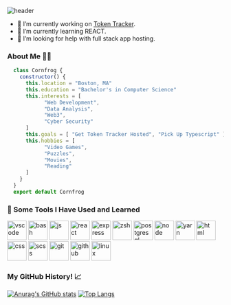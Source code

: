 ![header](https://capsule-render.vercel.app/api?type=waving&text=Hi%20There%20👋!&fontColor=FFFFFF&color=0:006400,100:640064)
- 🔭 I’m currently working on [Token Tracker](https://github.com/cornfrog/Token-Tracker).
- 🌱 I’m currently learning REACT.
- 🤔 I’m looking for help with full stack app hosting.

### About Me 👨‍💻
```js
  class Cornfrog {
    constructor() {
      this.location = "Boston, MA"
      this.education = "Bachelor's in Computer Science"
      this.interests = [
            "Web Development",
            "Data Analysis",
            "Web3",
            "Cyber Security"
      ]
      this.goals = [ "Get Token Tracker Hosted", "Pick Up Typescript" ]
      this.hobbies = [
            "Video Games",
            "Puzzles",
            "Movies",
            "Reading"
      ]
    }
  }
  export default Cornfrog
```
### 🚀 Some Tools I Have Used and Learned
<p align="left">
  <img src="https://cdn.jsdelivr.net/gh/devicons/devicon/icons/vscode/vscode-original.svg" alt="vscode" width="45" height="45"/>
  <img src="https://cdn.jsdelivr.net/gh/devicons/devicon/icons/bash/bash-original.svg" alt="bash" width="45" height="45"/>
  <img src="https://cdn.jsdelivr.net/gh/devicons/devicon@latest/icons/javascript/javascript-original.svg" alt="js" width="45" height="45"/>
  <img src="https://cdn.jsdelivr.net/gh/devicons/devicon@latest/icons/react/react-original.svg" alt="react" width="45" height="45"/>
  <img src="https://cdn.jsdelivr.net/gh/devicons/devicon@latest/icons/express/express-original-wordmark.svg" alt="express" width="45" height="45"/>
  <img src="https://cdn.jsdelivr.net/gh/devicons/devicon@latest/icons/ohmyzsh/ohmyzsh-original.svg" alt="zsh" width="45" height="45"/>
  <img src="https://cdn.jsdelivr.net/gh/devicons/devicon@latest/icons/postgresql/postgresql-original.svg" alt="postgresql" width="45" height="45"/>
  <img src="https://cdn.jsdelivr.net/gh/devicons/devicon@latest/icons/nodejs/nodejs-plain-wordmark.svg" alt="node" width="45" height="45"/>
  <img src="https://cdn.jsdelivr.net/gh/devicons/devicon@latest/icons/yarn/yarn-original.svg" alt="yarn" width="45" height="45"/>
  <img src="https://cdn.jsdelivr.net/gh/devicons/devicon@latest/icons/html5/html5-original-wordmark.svg" alt="html" width="45" height="45"/>
  <img src="https://cdn.jsdelivr.net/gh/devicons/devicon@latest/icons/css3/css3-original.svg" alt="css" width="45" height="45"/>
  <img src="https://cdn.jsdelivr.net/gh/devicons/devicon@latest/icons/sass/sass-original.svg" alt="scss" width="45" height="45"/>
  <img src="https://cdn.jsdelivr.net/gh/devicons/devicon@latest/icons/git/git-original.svg" alt="git" width="45" height="45"/>
  <img src="https://cdn.jsdelivr.net/gh/devicons/devicon@latest/icons/github/github-original-wordmark.svg" alt="github" width="45" height="45"/>
  <img src="https://cdn.jsdelivr.net/gh/devicons/devicon@latest/icons/linux/linux-original.svg" alt="linux" width="45" height="45"/>
</p>

### My GitHub History! 📈
[![Anurag's GitHub stats](https://github-readme-stats.vercel.app/api?username=cornfrog&theme=midnight-purple)](https://github.com/anuraghazra/github-readme-stats)
[![Top Langs](https://github-readme-stats.vercel.app/api/top-langs/?username=cornfrog&theme=midnight-purple)](https://github.com/anuraghazra/github-readme-stats)
